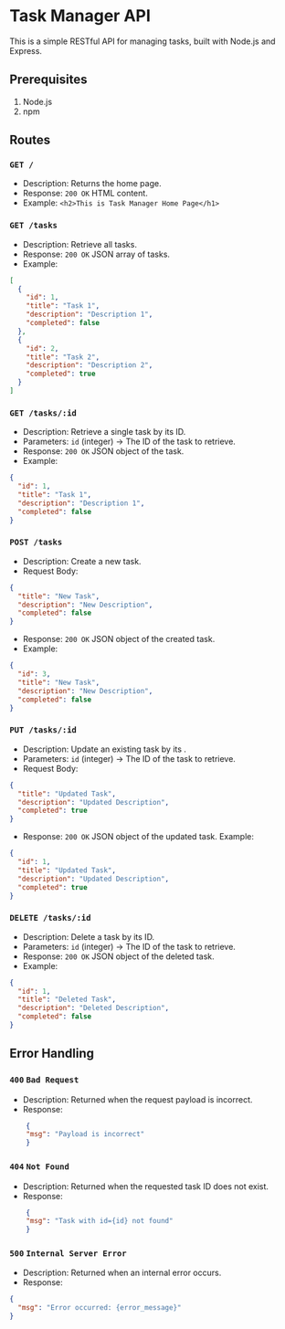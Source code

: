 # Task Manager API
This is a simple RESTful API for managing tasks, built with Node.js and Express.

## Prerequisites
1. Node.js
2. npm

## Routes
### `GET /`
- Description: Returns the home page.
- Response: `200 OK` HTML content.
- Example: `<h2>This is Task Manager Home Page</h1>`

### `GET /tasks`
- Description: Retrieve all tasks.
- Response: `200 OK` JSON array of tasks.
- Example:
```json
[
  {
    "id": 1,
    "title": "Task 1",
    "description": "Description 1",
    "completed": false
  },
  {
    "id": 2,
    "title": "Task 2",
    "description": "Description 2",
    "completed": true
  }
]
```

### `GET /tasks/:id`
- Description: Retrieve a single task by its ID.
- Parameters: `id` (integer) -> The ID of the task to retrieve.
- Response: `200 OK` JSON object of the task.
- Example:
```json
{
  "id": 1,
  "title": "Task 1",
  "description": "Description 1",
  "completed": false
}
```

### `POST /tasks`
- Description: Create a new task.
- Request Body:
```json
{
  "title": "New Task",
  "description": "New Description",
  "completed": false
}
```
- Response: `200 OK` JSON object of the created task.
- Example:
```json
{
  "id": 3,
  "title": "New Task",
  "description": "New Description",
  "completed": false
}
```

### `PUT /tasks/:id`
- Description: Update an existing task by its .
- Parameters: `id` (integer) -> The ID of the task to retrieve.
- Request Body:
```json
{
  "title": "Updated Task",
  "description": "Updated Description",
  "completed": true
}
```
- Response: `200 OK` JSON object of the updated task.
Example:
```json
{
  "id": 1,
  "title": "Updated Task",
  "description": "Updated Description",
  "completed": true
}
```

### `DELETE /tasks/:id`
- Description: Delete a task by its ID.
- Parameters: `id` (integer) -> The ID of the task to retrieve.
- Response: `200 OK` JSON object of the deleted task.
- Example: 
```json
{
  "id": 1,
  "title": "Deleted Task",
  "description": "Deleted Description",
  "completed": false
}
```

## Error Handling
### `400` `Bad Request`
- Description: Returned when the request payload is incorrect.
- Response:
```json
    {
    "msg": "Payload is incorrect"
    }
```

### `404` `Not Found` 
- Description: Returned when the requested task ID does not exist.
- Response:
```json
    {
    "msg": "Task with id={id} not found"
    }
```

### `500` `Internal Server Error`
- Description: Returned when an internal error occurs.
- Response:
```json
{
  "msg": "Error occurred: {error_message}"
}
```